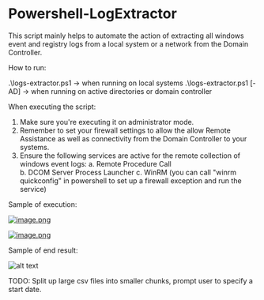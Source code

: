 # Powershell-LogExtractor

This script mainly helps to automate the action of extracting all windows event and registry logs from a local system or a network from the Domain Controller.

How to run: 

.\logs-extractor.ps1 -> when running on local systems
.\logs-extractor.ps1 [-AD] -> when running on active directories or domain controller


When executing the script:
  1. Make sure you're executing it on administrator mode.
  2. Remember to set your firewall settings to allow the allow Remote Assistance as well as connectivity from the Domain Controller to your systems.
  3. Ensure the following services are active for the remote collection of windows event logs:
     a. Remote Procedure Call       
     b. DCOM Server Process Launcher
     c. WinRM (you can call "winrm quickconfig" in powershell to set up a firewall exception and run the service)

Sample of execution:

[![image.png](https://i.postimg.cc/7LvNQcRt/image.png)](https://postimg.cc/cvmYvD0f)

[![image.png](https://i.postimg.cc/V6k07WzH/image.png)](https://postimg.cc/McgGHRMy)

Sample of end result:

![alt text](https://i.postimg.cc/9Fb52P2B/sample-result.png "Sample of end result")

TODO: Split up large csv files into smaller chunks, prompt user to specify a start date.
